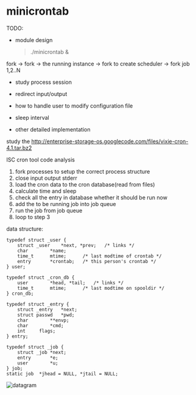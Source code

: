 minicrontab
===========

TODO:

* module design

    > ./minicrontab &

fork -> fork -> the running instance -> fork to create scheduler -> fork job 1,2..N

* study process session

* redirect input/output

* how to handle user to modify configuration file

* sleep interval

* other detailed implementation

study the http://enterprise-storage-os.googlecode.com/files/vixie-cron-4.1.tar.bz2

ISC cron tool code analysis

1. fork processes to setup the correct process structure
2. close input output stderr
3. load the cron data to the cron database(read from files)
4. calculate time and sleep
5. check all the entry in database whether it should be run now
6. add the to be running job into job queue
7. run the job from job queue
8. loop to step 3

data structure:
    
    typedef struct _user {
        struct _user    *next, *prev;   /* links */
        char        *name;
        time_t      mtime;      /* last modtime of crontab */
        entry       *crontab;   /* this person's crontab */
    } user;
    
    typedef struct _cron_db {
        user        *head, *tail;   /* links */
        time_t      mtime;      /* last modtime on spooldir */
    } cron_db;
    
    typedef struct _entry {
        struct _entry   *next;
        struct passwd   *pwd;
        char        **envp;
        char        *cmd;
        int     flags;
    } entry;
    
    typedef struct _job {
        struct _job *next;
        entry       *e;
        user        *u;
    } job;
    static job  *jhead = NULL, *jtail = NULL;

![datagram](http://img.blog.csdn.net/20130818093338718?watermark/2/text/aHR0cDovL2Jsb2cuY3Nkbi5uZXQvdW5oYXBweXBlb3BsZQ==/font/5a6L5L2T/fontsize/400/fill/I0JBQkFCMA==/dissolve/70/gravity/SouthEast)
